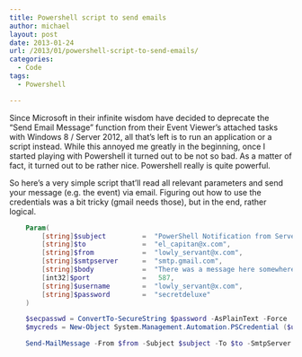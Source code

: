 ```yaml
---
title: Powershell script to send emails
author: michael
layout: post
date: 2013-01-24
url: /2013/01/powershell-script-to-send-emails/
categories:
  - Code
tags:
  - Powershell

---
```

Since Microsoft in their infinite wisdom have decided to deprecate the &#8220;Send Email Message&#8221; function from their Event Viewer&#8217;s attached tasks with Windows 8 / Server 2012, all that&#8217;s left is to run an application or a script instead. While this annoyed me greatly in the beginning, once I started playing with Powershell it turned out to be not so bad. As a matter of fact, it turned out to be rather nice. Powershell really is quite powerful.

So here&#8217;s a very simple script that&#8217;ll read all relevant parameters and send your message (e.g. the event) via email. Figuring out how to use the credentials was a bit tricky (gmail needs those), but in the end, rather logical.

``` powershell
    Param(
        [string]$subject         =  "PowerShell Notification from Server",
        [string]$to              =  "el_capitan@x.com",
        [string]$from            =  "lowly_servant@x.com",
        [string]$smtpserver      =  "smtp.gmail.com",
        [string]$body            =  "There was a message here somewhere, I'm sure about it...",
        [int32]$port             =   587,
        [string]$username        =  "lowly_servant@x.com",
        [string]$password        =  "secretdeluxe"
    )

    $secpasswd = ConvertTo-SecureString $password -AsPlainText -Force
    $mycreds = New-Object System.Management.Automation.PSCredential ($username, $secpasswd)

    Send-MailMessage -From $from -Subject $subject -To $to -SmtpServer $smtpserver -UseSsl -Body $body -Port $port -Credential $mycreds
```